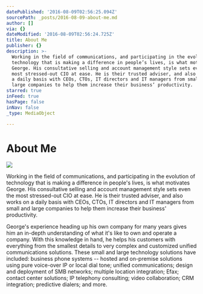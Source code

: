 ```yaml
---
datePublished: '2016-08-09T02:56:25.094Z'
sourcePath: _posts/2016-08-09-about-me.md
author: []
via: {}
dateModified: '2016-08-09T02:56:24.725Z'
title: About Me
publisher: {}
description: >-
  Working in the field of communications, and participating in the evolution of
  technology that is making a difference in people’s lives, is what motivates
  George. His consultative selling and account management style sets even the
  most stressed-out CIO at ease. He is their trusted adviser, and also works on
  a daily basis with CEOs, CTOs, IT directors and IT managers from small and
  large companies to help them increase their business’ productivity.
starred: true
inFeed: true
hasPage: false
inNav: false
_type: MediaObject

---
```

# About Me
![](https://the-grid-user-content.s3-us-west-2.amazonaws.com/ceb290fc-7c37-48b7-b04e-3127a7fc4268.jpg)

Working in the field of communications, and participating in the evolution of technology that is making a difference in people's lives, is what motivates George. His consultative selling and account management style sets even the most stressed-out CIO at ease. He is their trusted adviser, and also works on a daily basis with CEOs, CTOs, IT directors and IT managers from small and large companies to help them increase their business' productivity.

George's experience heading up his own company for many years gives him an in-depth understanding of what it's like to own and operate a company. With this knowledge in hand, he helps his customers with everything from the smallest details to very complex and customized unified communications solutions. These small and large technology solutions have included: business phone systems -- hosted and on-premise solutions using pure voice-over IP or local dial tone; unified communications; design and deployment of SMB networks; multiple location integration; Efax; contact center solutions; IP telephony consulting; video collaboration; CRM integration; predictive dialers; and more.